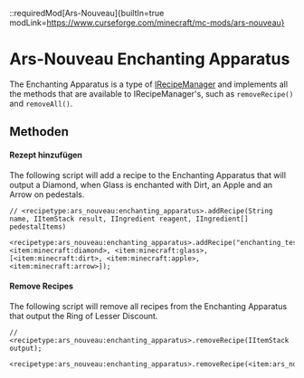 ::requiredMod[Ars-Nouveau]{builtIn=true modLink=https://www.curseforge.com/minecraft/mc-mods/ars-nouveau}

# Ars-Nouveau Enchanting Apparatus

The Enchanting Apparatus is a type of [IRecipeManager](/vanilla/api/managers/IRecipeManager) and implements all the methods that are available to IRecipeManager's, such as `removeRecipe()` and `removeAll()`.

## Methoden

#### Rezept hinzufügen

The following script will add a recipe to the Enchanting Apparatus that will output a Diamond, when Glass is enchanted with Dirt, an Apple and an Arrow on pedestals.

```zenscript
// <recipetype:ars_nouveau:enchanting_apparatus>.addRecipe(String name, IItemStack result, IIngredient reagent, IIngredient[] pedestalItems)

<recipetype:ars_nouveau:enchanting_apparatus>.addRecipe("enchanting_test", <item:minecraft:diamond>, <item:minecraft:glass>, [<item:minecraft:dirt>, <item:minecraft:apple>, <item:minecraft:arrow>]);
```

#### Remove Recipes

The following script will remove all recipes from the Enchanting Apparatus that output the Ring of Lesser Discount.

```zenscript
// <recipetype:ars_nouveau:enchanting_apparatus>.removeRecipe(IItemStack output);

<recipetype:ars_nouveau:enchanting_apparatus>.removeRecipe(<item:ars_nouveau:ring_of_lesser_discount>);
```

